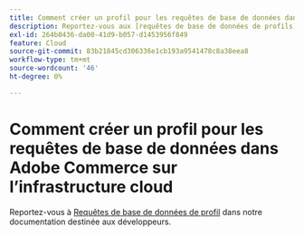 ```yaml
---
title: Comment créer un profil pour les requêtes de base de données dans Adobe Commerce sur l’infrastructure cloud
description: Reportez-vous aux [requêtes de base de données de profils](https://devdocs.magento.com/guides/v2.3/cloud/project/profile-database-queries.html) dans notre documentation destinée aux développeurs.
exl-id: 264b0436-da00-41d9-b057-d1453956f849
feature: Cloud
source-git-commit: 83b21845cd306336e1cb193a9541478c8a38eea8
workflow-type: tm+mt
source-wordcount: '46'
ht-degree: 0%

---
```


# Comment créer un profil pour les requêtes de base de données dans Adobe Commerce sur l’infrastructure cloud

Reportez-vous à [Requêtes de base de données de profil](https://devdocs.magento.com/guides/v2.3/cloud/project/profile-database-queries.html) dans notre documentation destinée aux développeurs.
